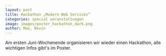 ```yaml
---
layout: post
title: Hackathon „Modern Web Services”
categories: special veranstaltungen
image: images/poster_hackathon_dark.png
author: Max, Kevin
---
```


Am ersten Juni-Wochenende organisieren wir wieder einen Hackathon,
alle wichtigen Infos gibt's im Poster.
